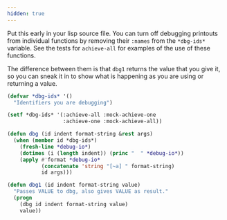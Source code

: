 ```yaml
---
hidden: true
---
```

Put this early in your lisp source file. You can turn off debugging
printouts from individual functions by removing their `:names` from
the `*dbg-ids*` variable. See the tests for 
`achieve-all` for examples of the use of these functions. 

The difference between them is that `dbg1` returns the value that you
give it, so you can  sneak it in to show what is happening as you are
using or returning a value.

```lisp
(defvar *dbg-ids* '()
  "Identifiers you are debugging")

(setf *dbg-ids* '(:achieve-all :mock-achieve-one
                  :achieve-one :mock-achieve-all))

(defun dbg (id indent format-string &rest args)
  (when (member id *dbg-ids*)
    (fresh-line *debug-io*)
    (dotimes (i (length indent)) (princ "  " *debug-io*))
    (apply #'format *debug-io*
           (concatenate 'string "[~a] " format-string)
           id args)))

(defun dbg1 (id indent format-string value)
  "Passes VALUE to dbg, also gives VALUE as result."
  (progn
    (dbg id indent format-string value)
    value))
```

